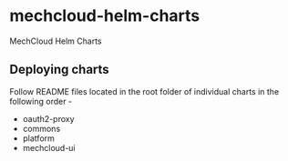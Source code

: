 # mechcloud-helm-charts
MechCloud Helm Charts

## Deploying charts
Follow README files located in the root folder of individual charts in the following order -
  * oauth2-proxy
  * commons
  * platform
  * mechcloud-ui

